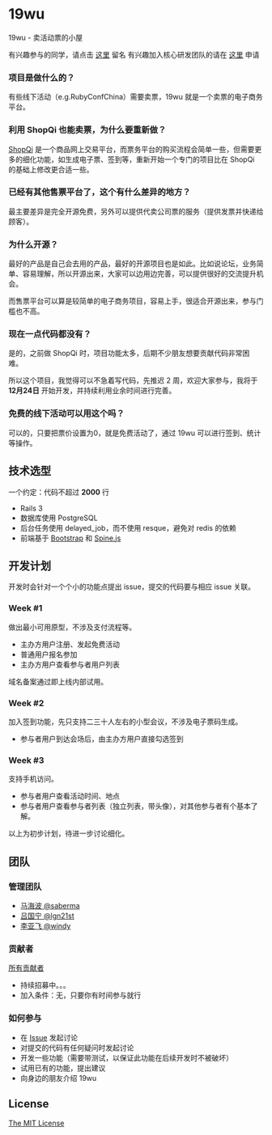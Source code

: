 # 19wu

19wu - 卖活动票的小屋

有兴趣参与的同学，请点击 [这里](https://github.com/saberma/19wu/issues/2) 留名
有兴趣加入核心研发团队的请在 [这里](https://github.com/saberma/19wu/issues/9) 申请

### 项目是做什么的？

有些线下活动（e.g.RubyConfChina）需要卖票，19wu 就是一个卖票的电子商务平台。

### 利用 ShopQi 也能卖票，为什么要重新做？

[ShopQi](http://github.com/saberma/shopqi) 是一个商品网上交易平台，而票务平台的购买流程会简单一些，但需要更多的细化功能，如生成电子票、签到等，重新开始一个专门的项目比在 ShopQi 的基础上修改更合适一些。

### 已经有其他售票平台了，这个有什么差异的地方？

最主要差异是完全开源免费，另外可以提供代卖公司票的服务（提供发票并快递给顾客）。

### 为什么开源？

最好的产品是自己会去用的产品，最好的开源项目也是如此。比如说论坛，业务简单、容易理解，所以开源出来，大家可以边用边完善，可以提供很好的交流提升机会。

而售票平台可以算是较简单的电子商务项目，容易上手，很适合开源出来，参与门槛也不高。

### 现在一点代码都没有？

是的，之前做 ShopQi 时，项目功能太多，后期不少朋友想要贡献代码非常困难。

所以这个项目，我觉得可以不急着写代码，先推迟 2 周，欢迎大家参与，我将于 **12月24日** 开始开发，并持续利用业余时间进行完善。

### 免费的线下活动可以用这个吗？

可以的，只要把票价设置为0，就是免费活动了，通过 19wu 可以进行签到、统计等操作。

## 技术选型

一个约定：代码不超过 **2000** 行

* Rails 3
* 数据库使用 PostgreSQL
* 后台任务使用 delayed_job，而不使用 resque，避免对 redis 的依赖
* 前端基于 [Bootstrap](http://twitter.github.com/bootstrap) 和 [Spine.js](http://spinejs.com)

## 开发计划

开发时会针对一个个小的功能点提出 issue，提交的代码要与相应 issue 关联。

### Week #1

做出最小可用原型，不涉及支付流程等。

* 主办方用户注册、发起免费活动
* 普通用户报名参加
* 主办方用户查看参与者用户列表

域名备案通过即上线内部试用。

### Week #2

加入签到功能，先只支持二三十人左右的小型会议，不涉及电子票码生成。

* 参与者用户到达会场后，由主办方用户直接勾选签到

### Week #3

支持手机访问。

* 参与者用户查看活动时间、地点
* 参与者用户查看参与者列表（独立列表，带头像），对其他参与者有个基本了解。


以上为初步计划，待进一步讨论细化。

## 团队

### 管理团队

* [马海波 @saberma](https://github.com/saberma)
* [吕国宁 @lgn21st](https://github.com/lgn21st)
* [李亚飞 @windy](https://github.com/windy)

### 贡献者

[所有贡献者](https://github.com/saberma/19wu/graphs/contributors)

* 持续招募中。。。
* 加入条件：无，只要你有时间参与就行

### 如何参与

* 在 [Issue](https://github.com/saberma/19wu/issues) 发起讨论
* 对提交的代码有任何疑问时发起讨论
* 开发一些功能（需要带测试，以保证此功能在后续开发时不被破坏）
* 试用已有的功能，提出建议
* 向身边的朋友介绍 19wu

## License

[The MIT License](https://github.com/saberma/19wu/blob/master/LICENSE)
